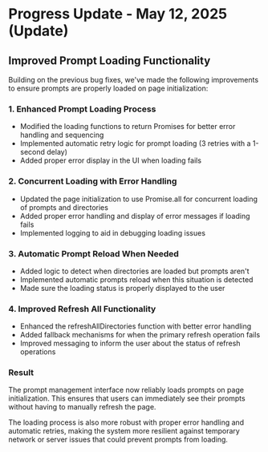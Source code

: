 # Progress Update - May 12, 2025 (Update)

## Improved Prompt Loading Functionality

Building on the previous bug fixes, we've made the following improvements to ensure prompts are properly loaded on page initialization:

### 1. Enhanced Prompt Loading Process

- Modified the loading functions to return Promises for better error handling and sequencing
- Implemented automatic retry logic for prompt loading (3 retries with a 1-second delay)
- Added proper error display in the UI when loading fails

### 2. Concurrent Loading with Error Handling

- Updated the page initialization to use Promise.all for concurrent loading of prompts and directories
- Added proper error handling and display of error messages if loading fails
- Implemented logging to aid in debugging loading issues

### 3. Automatic Prompt Reload When Needed

- Added logic to detect when directories are loaded but prompts aren't
- Implemented automatic prompts reload when this situation is detected
- Made sure the loading status is properly displayed to the user

### 4. Improved Refresh All Functionality

- Enhanced the refreshAllDirectories function with better error handling
- Added fallback mechanisms for when the primary refresh operation fails
- Improved messaging to inform the user about the status of refresh operations

### Result

The prompt management interface now reliably loads prompts on page initialization. This ensures that users can immediately see their prompts without having to manually refresh the page. 

The loading process is also more robust with proper error handling and automatic retries, making the system more resilient against temporary network or server issues that could prevent prompts from loading.
